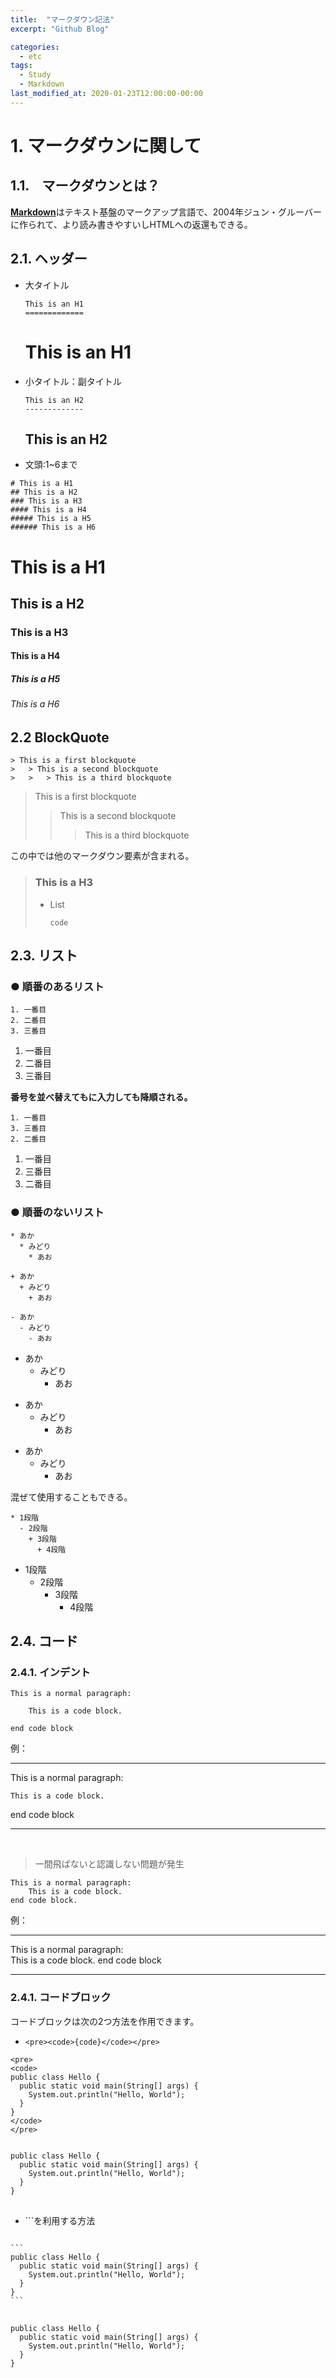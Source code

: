 ```yaml
---
title:  "マークダウン記法"
excerpt: "Github Blog"

categories:
  - etc
tags:
  - Study
  - Markdown
last_modified_at: 2020-01-23T12:00:00-00:00
---
```


# 1. マークダウンに関して
## 1.1.　マークダウンとは？
[**Markdown**](http://whatismarkdown.com/)はテキスト基盤のマークアップ言語で、2004年ジュン・グルーバーに作られて、より読み書きやすいしHTMLへの返還もできる。


## 2.1. ヘッダー
* 大タイトル
  ```
  This is an H1
  =============
  ```
  This is an H1  
  =============

* 小タイトル：副タイトル
  ```
  This is an H2
  -------------
  ```
  This is an H2  
  -------------

* 文頭:1~6まで
```
# This is a H1
## This is a H2
### This is a H3
#### This is a H4
##### This is a H5
###### This is a H6
```
# This is a H1
## This is a H2
### This is a H3
#### This is a H4
##### This is a H5
###### This is a H6

## 2.2 BlockQuote

```
> This is a first blockquote
>   > This is a second blockquote
>   >   > This is a third blockquote
```
> This is a first blockquote
>   > This is a second blockquote
>   >   > This is a third blockquote

この中では他のマークダウン要素が含まれる。
> ### This is a H3
> * List
>   ```
>   code
>   ```

## 2.3. リスト
### ● 順番のあるリスト

```
1. 一番目
2. 二番目
3. 三番目
```
1. 一番目
2. 二番目
3. 三番目

**番号を並べ替えてもに入力しても降順される。**

```
1. 一番目
3. 三番目
2. 二番目
```
1. 一番目
3. 三番目
2. 二番目

### ● 順番のないリスト
```
* あか
  * みどり
    * あお

+ あか
  + みどり
    + あお

- あか
  - みどり
    - あお
```
* あか  
  * みどり  
    * あお  

+ あか  
  + みどり  
    + あお  

- あか  
  - みどり  
    - あお    

混ぜて使用することもできる。

```
* 1段階
  - 2段階
    + 3段階
      + 4段階
```

* 1段階
  - 2段階
    + 3段階
      + 4段階

## 2.4. コード

### 2.4.1. インデント
```
This is a normal paragraph:
    
    This is a code block.

end code block
```  

例：

*****
This is a normal paragraph:
    
    This is a code block.

end code block
*****

<br/>

> 一間飛ばないと認識しない問題が発生

```
This is a normal paragraph:
    This is a code block.
end code block.
```

例：

*****
This is a normal paragraph:    
    This is a code block.
end code block
*****

### 2.4.1. コードブロック
コードブロックは次の2つ方法を作用できます。

* `<pre><code>{code}</code></pre>`

```
<pre>
<code>
public class Hello {
  public static void main(String[] args) {
    System.out.println("Hello, World");
  }
}
</code>
</pre>
```

<pre>
<code>
public class Hello {
  public static void main(String[] args) {
    System.out.println("Hello, World");
  }
}
</code>
</pre>

* \`\`\`を利用する方法
<pre>
<code>
```
public class Hello {
  public static void main(String[] args) {
    System.out.println("Hello, World");
  }
}
```
</code>
</pre>

```
public class Hello {
  public static void main(String[] args) {
    System.out.println("Hello, World");
  }
}
```

